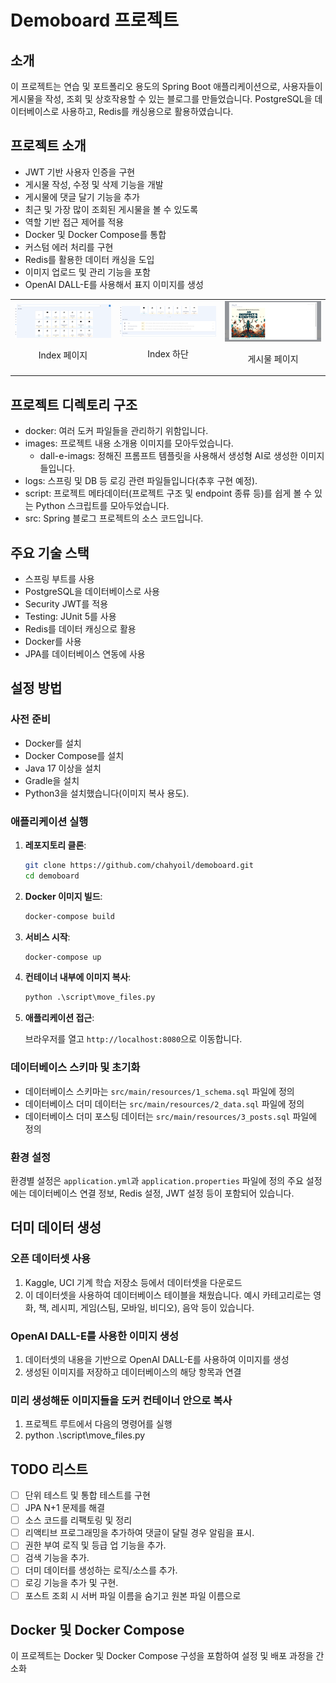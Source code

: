 
# Demoboard 프로젝트

## 소개

이 프로젝트는 연습 및 포트폴리오 용도의 Spring Boot 애플리케이션으로, 사용자들이 게시물을 작성, 조회 및 상호작용할 수 있는 블로그를 만들었습니다. PostgreSQL을 데이터베이스로 사용하고, Redis를 캐싱용으로 활용하였습니다.

## 프로젝트 소개

- JWT 기반 사용자 인증을 구현
- 게시물 작성, 수정 및 삭제 기능을 개발
- 게시물에 댓글 달기 기능을 추가
- 최근 및 가장 많이 조회된 게시물을 볼 수 있도록 
- 역할 기반 접근 제어를 적용
- Docker 및 Docker Compose를 통합
- 커스텀 에러 처리를 구현
- Redis를 활용한 데이터 캐싱을 도입
- 이미지 업로드 및 관리 기능을 포함
- OpenAI DALL-E를 사용해서 표지 이미지를 생성

<table>
  <tr>
    <td style="text-align: center; width: 33%;">
      <img src="images/index.png" alt="index" style="width: 100%;"/>
      <p>Index 페이지</p>
    </td>
    <td style="text-align: center; width: 33%;">
      <img src="images/index_bottom.png" alt="index_bottom" style="width: 100%;"/>
      <p>Index 하단</p>
    </td>
    <td style="text-align: center; width: 33%;">
      <img src="images/post.png" alt="post" style="width: 100%;"/>
      <p>게시물 페이지</p>
    </td>
  </tr>
</table>

## 프로젝트 디렉토리 구조

- docker: 여러 도커 파일들을 관리하기 위함입니다.
- images: 프로젝트 내용 소개용 이미지를 모아두었습니다.
    - dall-e-imags: 정해진 프롬프트 템플릿을 사용해서 생성형 AI로 생성한 이미지들입니다.
- logs: 스프링 및 DB 등 로깅 관련 파일들입니다(추후 구현 예정).
- script: 프로젝트 메타데이터(프로젝트 구조 및 endpoint 종류 등)를 쉽게 볼 수 있는 Python 스크립트를 모아두었습니다.
- src: Spring 블로그 프로젝트의 소스 코드입니다.

## 주요 기술 스택

- 스프링 부트를 사용
- PostgreSQL을 데이터베이스로 사용
- Security JWT를 적용
- Testing: JUnit 5를 사용
- Redis를 데이터 캐싱으로 활용
- Docker를 사용
- JPA를 데이터베이스 연동에 사용

## 설정 방법

### 사전 준비

- Docker를 설치
- Docker Compose를 설치
- Java 17 이상을 설치
- Gradle을 설치
- Python3을 설치했습니다(이미지 복사 용도).

### 애플리케이션 실행

1. **레포지토리 클론**:

   ```bash
   git clone https://github.com/chahyoil/demoboard.git
   cd demoboard
   ```

2. **Docker 이미지 빌드**:

   ```bash
   docker-compose build
   ```

3. **서비스 시작**:

   ```bash
   docker-compose up
   ```

4. **컨테이너 내부에 이미지 복사**:

   ```python
   python .\script\move_files.py
   ```

5. **애플리케이션 접근**:

   브라우저를 열고 `http://localhost:8080`으로 이동합니다.

### 데이터베이스 스키마 및 초기화

- 데이터베이스 스키마는 `src/main/resources/1_schema.sql` 파일에 정의
- 데이터베이스 더미 데이터는 `src/main/resources/2_data.sql` 파일에 정의
- 데이터베이스 더미 포스팅 데이터는 `src/main/resources/3_posts.sql` 파일에 정의

### 환경 설정

환경별 설정은 `application.yml`과 `application.properties` 파일에 정의 주요 설정에는 데이터베이스 연결 정보, Redis 설정, JWT 설정 등이 포함되어 있습니다.

## 더미 데이터 생성

### 오픈 데이터셋 사용

1. Kaggle, UCI 기계 학습 저장소 등에서 데이터셋을 다운로드
2. 이 데이터셋을 사용하여 데이터베이스 테이블을 채웠습니다. 예시 카테고리로는 영화, 책, 레시피, 게임(스팀, 모바일, 비디오), 음악 등이 있습니다.

### OpenAI DALL-E를 사용한 이미지 생성

1. 데이터셋의 내용을 기반으로 OpenAI DALL-E를 사용하여 이미지를 생성
2. 생성된 이미지를 저장하고 데이터베이스의 해당 항목과 연결

### 미리 생성해둔 이미지들을 도커 컨테이너 안으로 복사
1. 프로젝트 루트에서 다음의 명령어를 실행
2. python .\script\move_files.py

## TODO 리스트

- [ ] 단위 테스트 및 통합 테스트를 구현
- [ ] JPA N+1 문제를 해결
- [ ] 소스 코드를 리팩토링 및 정리
- [ ] 리액티브 프로그래밍을 추가하여 댓글이 달릴 경우 알림을 표시.
- [ ] 권한 부여 로직 및 등급 업 기능을 추가.
- [ ] 검색 기능을 추가.
- [ ] 더미 데이터를 생성하는 로직/소스를 추가.
- [ ] 로깅 기능을 추가 및 구현.
- [ ] 포스트 조회 시 서버 파일 이름을 숨기고 원본 파일 이름으로

## Docker 및 Docker Compose

이 프로젝트는 Docker 및 Docker Compose 구성을 포함하여 설정 및 배포 과정을 간소화
